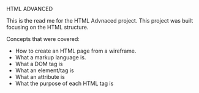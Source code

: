 HTML ADVANCED

This is the read me for the HTML Advnaced project.
This project was built focusing on the HTML structure.

Concepts that were covered:
- How to create an HTML page from a wireframe.
- What a markup language is.
- What a DOM tag is
- What an element/tag is
- What an attribute is
- What the purpose of each HTML tag is
